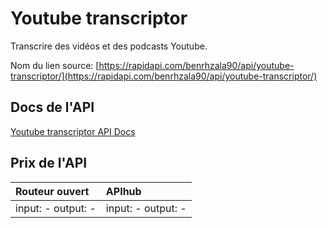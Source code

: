 # Youtube transcriptor

Transcrire des vidéos et des podcasts Youtube.

Nom du lien source: [https://rapidapi.com/benrhzala90/api/youtube-transcriptor/](https://rapidapi.com/benrhzala90/api/youtube-transcriptor/)

## Docs de l'API

[Youtube transcriptor API Docs](../apis/fr/Youtube_transcriptor.md)

## Prix de l'API

| Routeur ouvert | APIhub |
|:---|:---|
| input: - output: - | input: - output: - |
